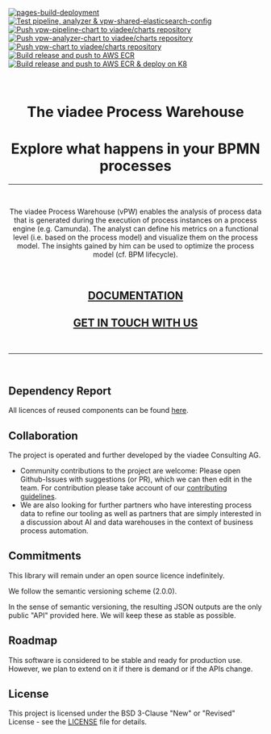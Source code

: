 [![pages-build-deployment](https://github.com/viadee/vPW/actions/workflows/pages/pages-build-deployment/badge.svg?branch=main)](https://github.com/viadee/vPW/actions/workflows/pages/pages-build-deployment)
[![Test pipeline, analyzer & vpw-shared-elasticsearch-config](https://github.com/viadee/vPW/actions/workflows/wf0_test.yml/badge.svg?branch=main)](https://github.com/viadee/vPW/actions/workflows/wf0_test.yml)
[![Push vpw-pipeline-chart to viadee/charts repository](https://github.com/viadee/vPW/actions/workflows/wf3_push-vpw-pipeline-chart.yaml/badge.svg?branch=main)](https://github.com/viadee/vPW/actions/workflows/wf3_push-vpw-pipeline-chart.yaml)
[![Push vpw-analyzer-chart to viadee/charts repository](https://github.com/viadee/vPW/actions/workflows/wf2_push-vpw-analyzer-chart.yaml/badge.svg?branch=main)](https://github.com/viadee/vPW/actions/workflows/wf2_push-vpw-analyzer-chart.yaml)
[![Push vpw-chart to viadee/charts repository](https://github.com/viadee/vPW/actions/workflows/wf4_push-vpw-chart.yaml/badge.svg?branch=main)](https://github.com/viadee/vPW/actions/workflows/wf4_push-vpw-chart.yaml)
[![Build release and push to AWS ECR](https://github.com/viadee/vPW/actions/workflows/wf1_release.yml/badge.svg)](https://github.com/viadee/vPW/actions/workflows/wf1_release.yml)
[![Build release and push to AWS ECR & deploy on K8](https://github.com/viadee/vPW/actions/workflows/wf5_k8-dev-deploy.yaml/badge.svg?branch=dev)](https://github.com/viadee/vPW/actions/workflows/wf5_k8-dev-deploy.yaml)

<br>
<h1 align="center">The viadee Process Warehouse </h1>
<h1 align="center">Explore what happens in your BPMN processes </h1>

____________________________


<br>

<p align="center">
The viadee Process Warehouse (vPW) enables the analysis of process data that is generated during the execution of process instances on a process engine (e.g. Camunda). The analyst can define his metrics on a functional level (i.e. based on the process model) and visualize them on the process model. The insights gained by him can be used to optimize the process model (cf. BPM lifecycle).
</p>

<br>

<h2 align="center"><a href="https://viadee.github.io/vPW/">DOCUMENTATION</a></h2>

<h2 align="center"><a href="https://www.viadee.de/en/solutions/business-process-management/process-warehouse">GET IN TOUCH WITH US</a></h2>

<br>

________________________________

<br>

## Dependency Report 
All licences of reused components can be found [here](/docs/MavenSite/index.html). 

## Collaboration

The project is operated and further developed by the viadee Consulting AG.
* Community contributions to the project are welcome: Please open Github-Issues with suggestions (or PR), which we can then edit in the team. For contribution please take account of our [contributing guidelines](/docs/Contributing/Contributing.md).
* We are also looking for further partners who have interesting process data to refine our tooling as well as partners that are simply interested in a discussion about AI and data warehouses in the context of business process automation.

## Commitments

This library will remain under an open source licence indefinitely.

We follow the semantic versioning scheme (2.0.0).

In the sense of semantic versioning, the resulting JSON outputs are the only public "API" provided here. We will keep these as stable as possible.

## Roadmap
This software is considered to be stable and ready for production use.
However, we plan to extend on it if there is demand or if the APIs change.

## License
This project is licensed under the BSD 3-Clause "New" or "Revised" License - see the [LICENSE](LICENSE.md) file for details.
